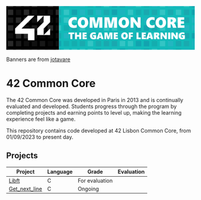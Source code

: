 <img src="https://github.com/jotavare/jotavare/blob/main/42/banners/piscine_and_common_core/github_piscine_and_common_core_banner_common_core.png" style="max-width: 100%;"/> 

Banners are from [jotavare](https://github.com/jotavare)
# 42 Common Core

The 42 Common Core was developed in Paris in 2013 and is continually evaluated and developed. Students progress through the program by completing projects and earning points to level up, making the learning experience feel like a game.

This repository contains code developed at 42 Lisbon Common Core, from 01/09/2023 to present day.

## Projects

| Project      | Language | Grade | Evaluation |
|--------------|----------|-------|------------|
| [Libft](https://github.com/AndrePatchy/Libft) | C | For evaluation |     |
| [Get_next_line](https://github.com/AndrePatchy/Get_next_line) | C | Ongoing |  |
